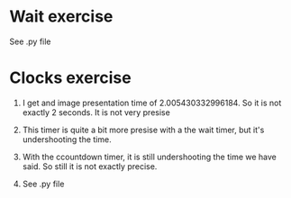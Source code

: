 # Wait exercise
See .py file 


# Clocks exercise

1. I get and image presentation time of 2.005430332996184. So it is not exactly 2 seconds. It is not very presise 

2. This timer is quite a bit more presise with a the wait timer, but it's undershooting the time.  

3. With the ccountdown timer, it is still undershooting the time we have said. So still it is not exactly precise. 

4. See .py file 


# 
